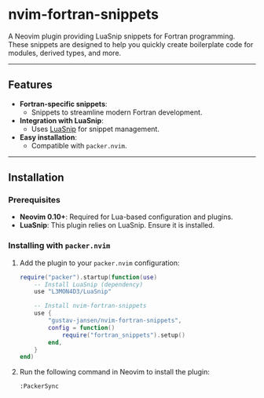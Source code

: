# nvim-fortran-snippets

A Neovim plugin providing LuaSnip snippets for Fortran programming. These
snippets are designed to help you quickly create boilerplate code for modules,
derived types, and more.

---

## Features

- **Fortran-specific snippets**:
  - Snippets to streamline modern Fortran development.
- **Integration with LuaSnip**:
  - Uses [LuaSnip](https://github.com/L3MON4D3/LuaSnip) for snippet management.
- **Easy installation**:
  - Compatible with `packer.nvim`.

---

## Installation

### Prerequisites

- **Neovim 0.10+**: Required for Lua-based configuration and plugins.
- **LuaSnip**: This plugin relies on LuaSnip. Ensure it is installed.

### Installing with `packer.nvim`

1. Add the plugin to your `packer.nvim` configuration:

   ```lua
   require("packer").startup(function(use)
       -- Install LuaSnip (dependency)
       use "L3MON4D3/LuaSnip"

       -- Install nvim-fortran-snippets
       use {
           "gustav-jansen/nvim-fortran-snippets",
           config = function()
               require("fortran_snippets").setup()
           end,
       }
   end)

2. Run the following command in Neovim to install the plugin:
    ```
    :PackerSync

